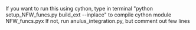 If you want to run this using cython, type in terminal "python setup_NFW_funcs.py build_ext --inplace" to compile cython module NFW_funcs.pyx
If not, run anulus_integration.py, but comment out few lines

